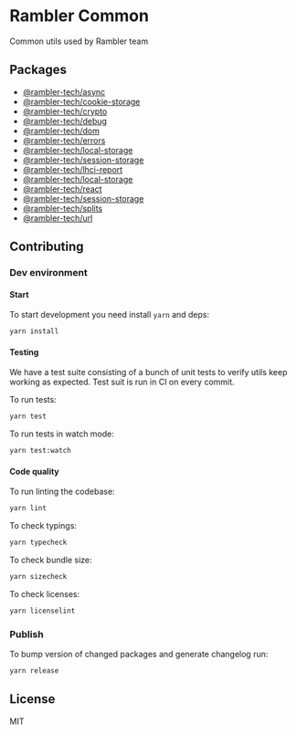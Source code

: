 # Rambler Common

Common utils used by Rambler team

## Packages

- [@rambler-tech/async](packages/async)
- [@rambler-tech/cookie-storage](packages/cookie-storage)
- [@rambler-tech/crypto](packages/crypto)
- [@rambler-tech/debug](packages/debug)
- [@rambler-tech/dom](packages/dom)
- [@rambler-tech/errors](packages/errors)
- [@rambler-tech/local-storage](packages/local-storage)
- [@rambler-tech/session-storage](packages/session-storage)
- [@rambler-tech/lhci-report](packages/lhci-report)
- [@rambler-tech/local-storage](packages/local-storage)
- [@rambler-tech/react](packages/react)
- [@rambler-tech/session-storage](packages/session-storage)
- [@rambler-tech/splits](packages/splits)
- [@rambler-tech/url](packages/url)

## Contributing

### Dev environment

#### Start

To start development you need install `yarn` and deps:

```sh
yarn install
```

#### Testing

We have a test suite consisting of a bunch of unit tests to verify utils keep working as expected. Test suit is run in CI on every commit.

To run tests:

```sh
yarn test
```

To run tests in watch mode:

```sh
yarn test:watch
```

#### Code quality

To run linting the codebase:

```sh
yarn lint
```

To check typings:

```sh
yarn typecheck
```

To check bundle size:

```sh
yarn sizecheck
```

To check licenses:

```sh
yarn licenselint
```

### Publish

To bump version of changed packages and generate changelog run:

```sh
yarn release
```

## License

MIT
